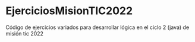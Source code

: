 # EjerciciosMisionTIC2022
Código de ejercicios variados para desarrollar lógica en el ciclo 2 (java) de misión tic 2022
